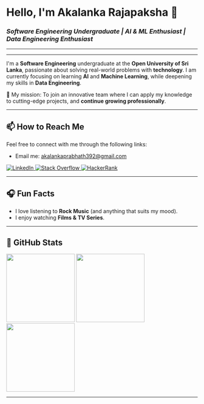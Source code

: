 # **Hello, I'm Akalanka Rajapaksha 👋**  
### *Software Engineering Undergraduate | AI & ML Enthusiast | Data Engineering Enthusiast*

---



---

I'm a **Software Engineering** undergraduate at the **Open University of Sri Lanka**, passionate about solving real-world problems with **technology**. I am currently focusing on learning **AI** and **Machine Learning**, while deepening my skills in **Data Engineering**.

🌟 My mission: To join an innovative team where I can apply my knowledge to cutting-edge projects, and **continue growing professionally**.

---

## 📫 **How to Reach Me**
Feel free to connect with me through the following links:

-  Email me: akalankaprabhath392@gmail.com

  <a href="https://www.linkedin.com/in/akalankarajapaksha-software-engineer" target="_blank">
    <img src="https://img.shields.io/badge/LinkedIn-0077B5?style=for-the-badge&logo=linkedin&logoColor=white" alt="LinkedIn">
  </a>

  <a href="https://stackoverflow.com/users/28898584" target="_blank">
    <img src="https://img.shields.io/badge/Stack%20Overflow-F58025?style=for-the-badge&logo=stackoverflow&logoColor=white" alt="Stack Overflow">
  </a>

  <a href="https://www.hackerrank.com/akalankaprabhat1" target="_blank">
    <img src="https://img.shields.io/badge/HackerRank-2EC866?style=for-the-badge&logo=hackerrank&logoColor=white" alt="HackerRank">
  </a>


---

## 🎧 **Fun Facts**
- I love listening to **Rock Music** (and anything that suits my mood).
- I enjoy watching **Films & TV Series**.

---

## 🚀 **GitHub Stats**  
<div align="left">
  <img height="180em" src="https://github-readme-stats.vercel.app/api?username=APR2001&show_icons=true&count_private=true&theme=radical" />
  <img height="180em" src="https://github-readme-streak-stats.herokuapp.com/?user=APR2001&theme=radical" />
  <img height="180em" src="https://github-readme-stats.vercel.app/api/top-langs/?username=APR2001&layout=compact&theme=radical" />
</div>

---



